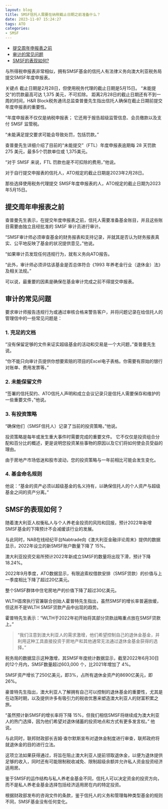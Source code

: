 ```yaml
---
layout: blog
title: SMSF信托人需要在纳税截止日期之前准备什么？
date: 2023-11-07 15:24:27
tags: ATO
categories: 
- SMSF
---
```


<!-- 无序列表 -->
* [提交周年申报表之前](#提交周年申报表之前)
* [审计的常见问题](#审计的常见问题)
* [SMSF的表现如何?](#smsf的表现如何)

与所得税申报表非常相似，拥有SMSF基金的信托人有法律义务向澳大利亚税务局提交SMSF年度申报表。

关键点
截止日期是2月28日，但使用税务代理的截止日期是5月15日。
“未能提交”的罚款最高可达 1,375 美元，不可扣除。
距离2月28日的截止日期还有不到一周的时间，H&R Block税务通讯总监查普曼先生指出信托人确保在截止日期前提交年度申报表的重要性。

“年度申报表不仅仅是纳税申报表； 它还用于报告超级监管信息、会员缴款以及支付 SMSF 监管税。

“未能满足提交要求可能会导致处罚，包括罚款。”

查普曼先生详细介绍了目前的“未能提交”（FTL）年度申报表逾期每 28 天罚款 275 美元，最多5个罚款单位或 1,375美元。

“对于 SMSF 来说，FTL 罚款也是不可扣除的费用，”他说。

对于自行提交申报表的信托人，ATO规定的截止日期是2023年2月28日。

那些选择使用税务代理提交 SMSF年度申报表的人，ATO规定的截止日期为2023年5月15日。

## 提交周年申报表之前
查普曼先生表示，在提交年度申报表之前，信托人需要准备基金账目，并且这些账目需要由独立且经批准的 SMSF 审计员进行审计。

“SMSF审计师必须审查基金的财务报表和支持记录，并就其是否认为财务报表真实、公平地反映了基金的状况提供意见，”他说。

“如果审计员发现任何违规行为，就有义务向ATO报告。

“此外，审计师必须评估该基金是否总体符合《1993 年养老金行业（退休金）法》及相关法规。”

可以说，最重要的因素是确保在基金审计完成之前不得提交申报表。

## 审计的常见问题
要求审计师报告违规行为或通过审核合格来警告客户，并将问题记录在给信托人的管理信中的一些常见问题是：

### 1. 充足的文档
“没有保留足够的文件来证实超级基金的活动和交易是一个大问题，”查普曼先生说。

“你不能只向审计员提供你想要索赔的项目的Excel电子表格。你需要有原始的银行对账单、费用发票等。”

### 2. 未能保留文件
“签署的信托契约、ATO信托人声明和成立会议记录只是信托人需要保存和维护的一些重要文件，”他说。

### 3. 有投资策略
“确保他们（SMSF信托人）记录了当前的投资策略，”他说。

投资策略是每年或发生重大事件时需要完成的重要文件。 它不仅仅是投资组合分配和百分比的概述，更是说明您投资某些事物的原因以及它们将如何使会员受益的理由。

由于房地产市场低迷和股市波动，您的投资策略与一年前相比可能会发生变化。

### 4. 基金命名规则
他说：“基金的资产必须以超级基金的名义持有，以确保信托人的个人资产与超级基金之间的资产分离。”

## SMSF的表现如何？
随着澳大利亚人权衡私人与个人养老金投资的风险和回报，预计2022年新增SMSF基金的下降预计不会减缓该行业的发展。

与此同时，NAB在线经纪平台Nabtrade向《澳大利亚金融评论周末》提供的数据显示，2022年设立的新SMSF账户数量下降了 15%。

澳大利亚投资交易所预计2022年新成立SMSF的数量将出现下滑，预计下降18.24%。

2022年9月季度，ATO数据显示，有限追索权借款安排（SMSF贷款）的价值与上一季度相比下降了超过20亿美元。

整个SMSF群体中住宅房地产的价值下降了超过30亿美元。

WLTH首席执行官兼联合创始人霍普特先生指出，虽然SMSF的增长率普遍放缓，但这并不是WLTH SMSF贷款产品中出现的趋势。

霍普特先生表示：“WLTH于2022年初开始将其部分贷款战略重点放在SMSF贷款上。”

> “我们注意到澳大利亚人的需求激增，他们希望控制自己的退休金基金，并利用这种工具直接投资于房地产和其他通常无法通过退休金基金获得的选择。” 

税务局的数据显示这种激增，其SMSF年度统计数据显示，截至2022年6月30日的12个月内，SMSF数量超过603,000 个，比2021年增加了 4%。

SMSF资产增长了250亿美元，即3%，占所有退休金资产的8690亿美元，即26%。

豪普特先生指出，澳大利亚人了解拥有自己可以控制的退休基金的重要性，尤其是在动荡时期，以及提供许多有吸引力的税收优惠来塑造澳大利亚人的财富积累之旅。

“虽然预计新SMSF的增长率将下降 15%，但我们相信SMSF将继续成为澳大利亚人的热门选择，因为他们希望对退休储蓄的投资地点和方式有更多发言权。” 他说。

与此同时，联邦财政部长吉姆·查尔默斯宣布对退休金制度进行审查，联邦政府将就退休金的目的进行立法。

这项立法如果获得通过，将旨在阻止澳大利亚人提前领取退休金，以便为退休提供足够的收入，同时还有可能限制税收减免、限制超级余额并允许私人资金投资经济适用房。

鉴于SMSF的运作结构与私人养老金基金不同，信托人可以决定资金的投资方向，而不是私人养老金基金选择包括经济适用房在内的特定投资。

根据财政部发布的咨询文件的条款，鉴于信托人的义务和管理每种类型基金的规则不同，SMSF基金没有任何变化。